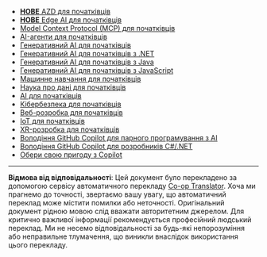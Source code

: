 <!--
CO_OP_TRANSLATOR_METADATA:
{
  "original_hash": "1ca17f25db3762aab74c3543070fcfc0",
  "translation_date": "2025-10-22T12:40:40+00:00",
  "source_file": "src/co_op_translator/templates/other_courses.md",
  "language_code": "uk"
}
-->
<!-- CO-OP TRANSLATOR OTHER COURSES START -->
- [**НОВЕ** AZD для початківців](https://github.com/microsoft/AZD-for-beginners?WT.mc_id=academic-105485-koreyst)
- [**НОВЕ** Edge AI для початківців](https://github.com/microsoft/edgeai-for-beginners?WT.mc_id=academic-105485-koreyst)
- [Model Context Protocol (MCP) для початківців](https://github.com/microsoft/mcp-for-beginners?WT.mc_id=academic-105485-koreyst)
- [AI-агенти для початківців](https://github.com/microsoft/ai-agents-for-beginners?WT.mc_id=academic-105485-koreyst)
- [Генеративний AI для початківців](https://github.com/microsoft/generative-ai-for-beginners?WT.mc_id=academic-105485-koreyst)
- [Генеративний AI для початківців з .NET](https://github.com/microsoft/Generative-AI-for-beginners-dotnet?WT.mc_id=academic-105485-koreyst)
- [Генеративний AI для початківців з Java](https://github.com/microsoft/generative-ai-for-beginners-java?WT.mc_id=academic-105485-koreyst)
- [Генеративний AI для початківців з JavaScript](https://github.com/microsoft/generative-ai-with-javascript?WT.mc_id=academic-105485-koreyst)
- [Машинне навчання для початківців](https://akams/ml-beginners?WT.mc_id=academic-105485-koreyst)
- [Наука про дані для початківців](https://aka.ms/datascience-beginners?WT.mc_id=academic-105485-koreyst)
- [AI для початківців](https://aka.ms/ai-beginners?WT.mc_id=academic-105485-koreyst)
- [Кібербезпека для початківців](https://github.com/microsoft/Security-101?WT.mc_id=academic-96948-sayoung)
- [Веб-розробка для початківців](https://aka.ms/webdev-beginners?WT.mc_id=academic-105485-koreyst)
- [IoT для початківців](https://aka.ms/iot-beginners?WT.mc_id=academic-105485-koreyst)
- [XR-розробка для початківців](https://github.com/microsoft/xr-development-for-beginners?WT.mc_id=academic-105485-koreyst)
- [Володіння GitHub Copilot для парного програмування з AI](https://aka.ms/GitHubCopilotAI?WT.mc_id=academic-105485-koreyst)
- [Володіння GitHub Copilot для розробників C#/.NET](https://github.com/microsoft/mastering-github-copilot-for-dotnet-csharp-developers?WT.mc_id=academic-105485-koreyst)
- [Обери свою пригоду з Copilot](https://github.com/microsoft/CopilotAdventures?WT.mc_id=academic-105485-koreyst)
<!-- CO-OP TRANSLATOR OTHER COURSES END -->

---

**Відмова від відповідальності**:
Цей документ було перекладено за допомогою сервісу автоматичного перекладу [Co-op Translator](https://github.com/Azure/co-op-translator). Хоча ми прагнемо до точності, звертаємо вашу увагу, що автоматичний переклад може містити помилки або неточності. Оригінальний документ рідною мовою слід вважати авторитетним джерелом. Для критично важливої інформації рекомендується професійний людський переклад. Ми не несемо відповідальності за будь-які непорозуміння або неправильне тлумачення, що виникли внаслідок використання цього перекладу.